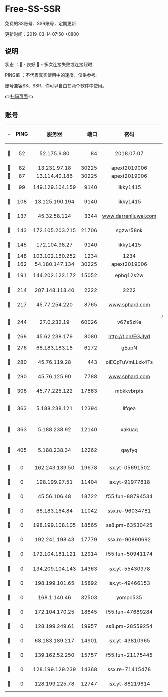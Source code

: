 # Free-SS-SSR

免费的SS账号、SSR账号，定期更新

更新时间：2019-03-14 07:50 +0800

## 说明

状态     ：🙂 - 良好 🙁 - 多次连接失败或连接超时

PING值   ：不代表真实使用中的速度，仅供参考。

账号兼容SS、SSR，你可以自由在两个软件中使用。

👉[扫码页面](https://liesauer.github.io/Free-SS-SSR/)👈

## 账号

|-|PING|服务器|端口|密码|加密方式|区域|
|:----:|:----:|:-----:|-----:|:----:|:----:|:----:|
|🙂|52|52.175.9.80|84|2018.07.07|chacha20-ietf-poly1305|HK|
|🙂|82|13.231.97.18|30225|apext2019006|chacha20|JP|
|🙂|87|13.114.40.186|30225|apext2019006|chacha20|JP|
|🙂|99|149.129.104.159|9140|likky1415|aes-256-cfb|HK|
|🙂|108|13.125.190.194|9140|likky1415|aes-256-cfb|KR|
|🙂|137|45.32.58.124|3344|www.darrenliuwei.com|aes-256-cfb|JP|
|🙂|143|172.105.203.215|21706|sgzwr58nk|aes-256-cfb|JP|
|🙂|145|172.104.98.27|9140|likky1415|aes-256-cfb|JP|
|🙂|148|103.102.160.252|1234|1234|rc4-md5|JP|
|🙂|162|54.180.147.134|30225|apext2019006|chacha20|KR|
|🙂|191|144.202.122.172|15052|ephq12s2w|aes-256-cfb|US|
|🙂|214|207.148.118.40|2222|2222|aes-256-cfb|SG|
|🙂|217|45.77.254.220|8765|www.sphard.com|aes-256-cfb|SG|
|🙂|244|27.0.232.19|60026|v67s5zKe|xchacha20-ietf-poly1305|HK|
|🙂|268|45.62.238.179|8080|http://t.cn/EGJIyrl|rc4-md5|CA|
|🙂|276|68.183.183.18|6172|gEupN|aes-256-cfb|SG|
|🙂|280|45.76.119.28|443|oiECpTuVmLLxk4Ts|aes-256-cfb|AU|
|🙂|290|45.76.125.90|7788|www.sphard.com|aes-256-cfb|AU|
|🙂|306|45.77.225.122|17863|mbkkvbrpfs|aes-256-cfb|GB|
|🙂|363|5.188.238.121|12394|llfqea|chacha20-ietf-poly1305|BR|
|🙂|363|5.188.238.92|12140|xakuaq|chacha20-ietf-poly1305|BR|
|🙂|405|5.188.238.34|12262|qayfyq|chacha20-ietf-poly1305|BR|
|🙁|0|162.243.139.50|19678|isx.yt-05691502|aes-256-cfb|US|
|🙁|0|198.199.97.51|11404|isx.yt-91977818|aes-256-cfb|US|
|🙁|0|45.56.106.48|18722|f55.fun-88794534|aes-256-cfb|US|
|🙁|0|68.183.164.84|11042|ssx.re-96034781|aes-256-cfb|US|
|🙁|0|198.199.108.105|18565|ss8.pm-63530425|aes-256-cfb|US|
|🙁|0|192.241.198.43|17779|ssx.re-90890692|aes-256-cfb|US|
|🙁|0|172.104.181.121|12914|f55.fun-50941174|aes-256-cfb|SG|
|🙁|0|134.209.104.143|14363|isx.yt-55430978|aes-256-cfb|SG|
|🙁|0|198.199.101.65|15892|isx.yt-49466153|aes-256-cfb|US|
|🙁|0|168.1.140.46|32503|yompc535|aes-256-cfb|AU|
|🙁|0|172.104.170.25|18845|f55.fun-47689284|aes-256-cfb|SG|
|🙁|0|128.199.249.61|19957|ss8.pm-28559254|aes-256-cfb|SG|
|🙁|0|68.183.189.217|14901|isx.yt-43810965|aes-256-cfb|SG|
|🙁|0|139.162.52.250|15757|f55.fun-21175445|aes-256-cfb|SG|
|🙁|0|128.199.129.239|14368|ssx.re-71415478|aes-256-cfb|SG|
|🙁|0|128.199.225.78|12747|isx.yt-88219614|aes-256-cfb|SG|
